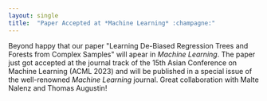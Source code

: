 ```yaml
---
layout: single
title:  "Paper Accepted at *Machine Learning* :champagne:"
---
```




Beyond happy that our paper "Learning De-Biased Regression Trees and Forests from Complex Samples" will apear in *Machine Learning*. The paper just got accepted at the journal track of the 15th Asian Conference on Machine Learning (ACML 2023) and will be published in a special issue of the well-renowned *Machine Learning* journal. Great collaboration with Malte Nalenz and Thomas Augustin!
